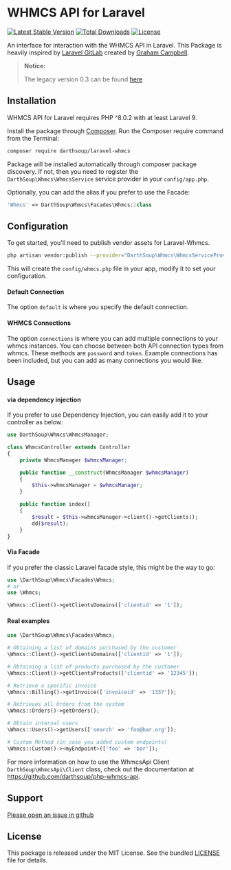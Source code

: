 WHMCS API for Laravel
======

[![Latest Stable Version](https://poser.pugx.org/darthsoup/laravel-whmcs/v/stable)](https://packagist.org/packages/darthsoup/laravel-whmcs)
[![Total Downloads](https://poser.pugx.org/darthsoup/laravel-whmcs/downloads)](https://packagist.org/packages/darthsoup/laravel-whmcs)
[![License](https://poser.pugx.org/darthsoup/laravel-whmcs/license)](https://packagist.org/packages/darthsoup/laravel-whmcs)

An interface for interaction with the WHMCS API in Laravel.
This Package is heavily inspired by [Laravel GitLab](https://github.com/GrahamCampbell/Laravel-GitLab) created
by [Graham Campbell](https://github.com/GrahamCampbell/).

> **Notice:**
>
> The legacy version 0.3 can be found [here](https://github.com/darthsoup/laravel-whmcs/tree/legacy)

## Installation

WHMCS API for Laravel requires PHP ^8.0.2 with at least Laravel 9.

Install the package through [Composer](http://getcomposer.org/). Run the Composer require command from the Terminal:

```bash
composer require darthsoup/laravel-whmcs
```

Package will be installed automatically through composer package discovery. If not, then you need to register
the `DarthSoup\Whmcs\WhmcsService` service provider in your `config/app.php`.

Optionally, you can add the alias if you prefer to use the Facade:

```php
'Whmcs' => DarthSoup\Whmcs\Facades\Whmcs::class
```

## Configuration

To get started, you'll need to publish vendor assets for Laravel-Whmcs.

```bash
php artisan vendor:publish --provider="DarthSoup\Whmcs\WhmcsServiceProvider"
```

This will create the `config/whmcs.php` file in your app, modify it to set your configuration.

#### Default Connection

The option `default` is where you specify the default connection.

#### WHMCS Connections

The option `connections` is where you can add multiple connections to your whmcs instances.
You can choose between both API connection types from whmcs. These methods are `password` and `token`.
Example connections has been included, but you can add as many connections you would like.

## Usage

#### via dependency injection

If you prefer to use Dependency Injection, you can easily add it to your controller as below:

```php
use DarthSoup\Whmcs\WhmcsManager;

class WhmcsController extends Controller
{
    private WhmcsManager $whmcsManager;

    public function __construct(WhmcsManager $whmcsManager)
    {
        $this->whmcsManager = $whmcsManager;
    }

    public function index()
    {
        $result = $this->whmcsManager->client()->getClients();
        dd($result);
    }
}
```

#### Via Facade

If you prefer the classic Laravel facade style, this might be the way to go:

```php
use \DarthSoup\Whmcs\Facades\Whmcs;
# or
use \Whmcs;

\Whmcs::Client()->getClientsDomains(['clientid' => '1']);
```

#### Real examples 

```php
use \DarthSoup\Whmcs\Facades\Whmcs;

# Obtaining a list of domains purchased by the customer
\Whmcs::Client()->getClientsDomains(['clientid' => '1']);

# Obtaining a list of products purchased by the customer
\Whmcs::Client()->getClientsProducts(['clientid' => '12345']);

# Retrieve a specific invoice
\Whmcs::Billing()->getInvoice(['invoiceid' => '1337']);

# Retrieves all Orders from the system
\Whmcs::Orders()->getOrders();

# Obtain internal users
\Whmcs::Users()->getUsers(['search' => 'foo@bar.org']);

# Custom Method (in case you added custom endpoints) 
\Whmcs::Custom()-><myEndpoint>(['foo' => 'bar']);
```

For more information on how to use the WhmcsApi Client `DarthSoup\WhmcsApi\Client` class, check out the documentation
at https://github.com/darthsoup/php-whmcs-api.

## Support

[Please open an issue in github](https://github.com/darthsoup/laravel-whmcs/issues)

## License

This package is released under the MIT License. See the bundled
[LICENSE](https://github.com/darthsoup/laravel-whmcs/blob/master/LICENSE.md) file for details.

